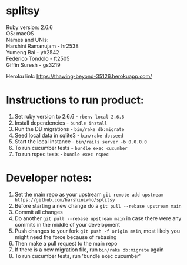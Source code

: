 # splitsy
Ruby version: 2.6.6  
OS: macOS  
Names and UNIs:  
Harshini Ramanujam - hr2538  
Yumeng Bai - yb2542  
Federico Tondolo - ft2505  
Giffin Suresh -  gs3219  

Heroku link: https://thawing-beyond-35126.herokuapp.com/

# Instructions to run product:
1. Set ruby version to 2.6.6 - `rbenv local 2.6.6`
2. Install dependencies - `bundle install`
3. Run the DB migrations - `bin/rake db:migrate`
4. Seed local data in sqlite3 - `bin/rake db:seed`
5. Start the local instance - `bin/rails server -b 0.0.0.0`
6. To run cucumber tests - `bundle exec cucumber`
7. To run rspec tests - `bundle exec rspec`

# Developer notes:
1. Set the main repo as your upstream `git remote add upstream https://github.com/harshiniwho/splitsy`
2. Before starting a new change do a `git pull --rebase upstream main`
3. Commit all changes
4. Do another `git pull --rebase upstream main` in case there were any commits in the middle of your development
5. Push changes to your fork `git push -f origin main`, most likely you might need the force because of rebasing
6. Then make a pull request to the main repo 
7. If there is a new migration file, run `bin/rake db:migrate` again
8. To run cucumber tests, run 'bundle exec cucumber'